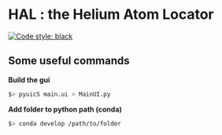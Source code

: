 # HAL : the Helium Atom Locator

[![Code style: black](https://img.shields.io/badge/code%20style-black-000000.svg)](https://github.com/psf/black)

## Some useful commands

**Build the gui**

```bash
$> pyuic5 main.ui > MainUI.py
```

**Add folder to python path (conda)**

```bash
$> conda develop /path/to/folder
```
